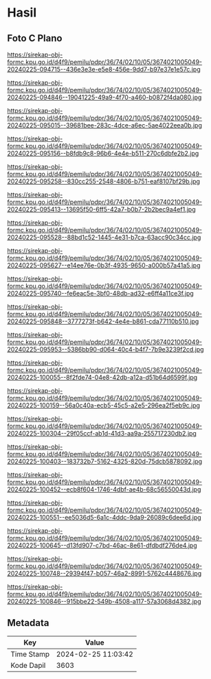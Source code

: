 # Hasil

## Foto C Plano

https://sirekap-obj-formc.kpu.go.id/d4f9/pemilu/pdpr/36/74/02/10/05/3674021005049-20240225-094715--436e3e3e-e5e8-456e-9dd7-b97e37e1e57c.jpg

https://sirekap-obj-formc.kpu.go.id/d4f9/pemilu/pdpr/36/74/02/10/05/3674021005049-20240225-094846--19041225-49a9-4f70-a460-b0872f4da080.jpg

https://sirekap-obj-formc.kpu.go.id/d4f9/pemilu/pdpr/36/74/02/10/05/3674021005049-20240225-095015--39681bee-283c-4dce-a6ec-5ae4022eea0b.jpg

https://sirekap-obj-formc.kpu.go.id/d4f9/pemilu/pdpr/36/74/02/10/05/3674021005049-20240225-095156--b8fdb9c8-96b6-4e4e-b511-270c6dbfe2b2.jpg

https://sirekap-obj-formc.kpu.go.id/d4f9/pemilu/pdpr/36/74/02/10/05/3674021005049-20240225-095258--830cc255-2548-4806-b751-eaf8107bf29b.jpg

https://sirekap-obj-formc.kpu.go.id/d4f9/pemilu/pdpr/36/74/02/10/05/3674021005049-20240225-095413--13695f50-6ff5-42a7-b0b7-2b2bec9a4ef1.jpg

https://sirekap-obj-formc.kpu.go.id/d4f9/pemilu/pdpr/36/74/02/10/05/3674021005049-20240225-095528--88bd1c52-1445-4e31-b7ca-63acc90c34cc.jpg

https://sirekap-obj-formc.kpu.go.id/d4f9/pemilu/pdpr/36/74/02/10/05/3674021005049-20240225-095627--e14ee76e-0b3f-4935-9650-a000b57a41a5.jpg

https://sirekap-obj-formc.kpu.go.id/d4f9/pemilu/pdpr/36/74/02/10/05/3674021005049-20240225-095740--fe6eac5e-3bf0-48db-ad32-e6ff4a11ce3f.jpg

https://sirekap-obj-formc.kpu.go.id/d4f9/pemilu/pdpr/36/74/02/10/05/3674021005049-20240225-095848--3777273f-b642-4e4e-b861-cda77110b510.jpg

https://sirekap-obj-formc.kpu.go.id/d4f9/pemilu/pdpr/36/74/02/10/05/3674021005049-20240225-095953--5386bb90-d064-40c4-b4f7-7b9e3239f2cd.jpg

https://sirekap-obj-formc.kpu.go.id/d4f9/pemilu/pdpr/36/74/02/10/05/3674021005049-20240225-100055--8f2fde74-04e8-42db-a12a-d51b64d6599f.jpg

https://sirekap-obj-formc.kpu.go.id/d4f9/pemilu/pdpr/36/74/02/10/05/3674021005049-20240225-100159--56a0c40a-ecb5-45c5-a2e5-296ea2f5eb9c.jpg

https://sirekap-obj-formc.kpu.go.id/d4f9/pemilu/pdpr/36/74/02/10/05/3674021005049-20240225-100304--29f05ccf-ab1d-41d3-aa9a-255717230db2.jpg

https://sirekap-obj-formc.kpu.go.id/d4f9/pemilu/pdpr/36/74/02/10/05/3674021005049-20240225-100403--183732b7-5162-4325-820d-75dcb5878092.jpg

https://sirekap-obj-formc.kpu.go.id/d4f9/pemilu/pdpr/36/74/02/10/05/3674021005049-20240225-100452--ecb8f604-1746-4dbf-ae4b-68c56550043d.jpg

https://sirekap-obj-formc.kpu.go.id/d4f9/pemilu/pdpr/36/74/02/10/05/3674021005049-20240225-100551--ee5036d5-6a1c-4ddc-9da9-26089c6dee6d.jpg

https://sirekap-obj-formc.kpu.go.id/d4f9/pemilu/pdpr/36/74/02/10/05/3674021005049-20240225-100645--d13fd907-c7bd-46ac-8e61-dfdbdf276de4.jpg

https://sirekap-obj-formc.kpu.go.id/d4f9/pemilu/pdpr/36/74/02/10/05/3674021005049-20240225-100748--29394f47-b057-46a2-8991-5762c4448676.jpg

https://sirekap-obj-formc.kpu.go.id/d4f9/pemilu/pdpr/36/74/02/10/05/3674021005049-20240225-100846--915bbe22-549b-4508-a117-57a3068d4382.jpg


## Metadata

| Key        | Value               |
| ---------- | ------------------- |
| Time Stamp | 2024-02-25 11:03:42 |
| Kode Dapil | 3603                |



